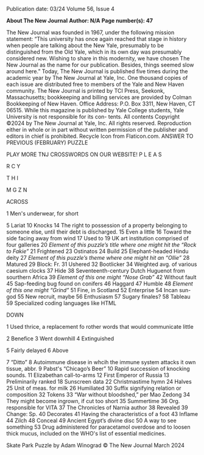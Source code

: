 Publication date: 03/24
Volume 56, Issue 4

**About The New Journal**
**Author: N/A**
**Page number(s): 47**

The New Journal was founded in 1967, under the following mission statement: “This university has once again reached that stage in 
history when people are talking about the New Yale, presumably to be distinguished from the Old Yale, which in its own day was 
presumably considered new. Wishing to share in this modernity, we have chosen The New Journal as the name for our publication. 
Besides, things seemed slow around here.”
Today, The New Journal is published five times during the academic year by The New Journal at Yale, Inc. One thousand copies of each 
issue are distributed free to members of the Yale and New Haven community. The New Journal is printed by TCI 
Press, Seekonk, Massachusetts; bookkeeping and billing services are provided by Colman Bookkeeping of New 
Haven. Office Address: P.O. Box 3311, New Haven, CT 06515.
While this magazine is published by Yale College students, Yale University is not responsible for its con-
tents. All contents Copyright ©2024 by The New Journal at Yale, Inc. All rights reserved. Reproduction 
either in whole or in part without written permission of the publisher and editors in chief is prohibited. 
Recycle Icon from Flaticon.com.
ANSWER TO PREVIOUS (FEBRUARY) PUZZLE


PLAY MORE TNJ 
CROSSWORDS ON 
OUR WEBSITE!
P
L
E
A
S
 
R
C
Y
 
T
H
I
 
M
G
Z
N

ACROSS
	
1	 Men's underwear, for 
short
	
5	 Lariat
	 10	 Knocks
	 14	 The right to possession 
of a property belonging 
to someone else, 
until their debt is 
discharged.
	 15	 Even a little
	 16	 Toward the side facing 
away from wind
	 17	 Used to
	 19	 UK art institution 
comprised of four 
galleries
	 20	 *Element of this 
puzzle’s title where one 
might hit the “Rock to 
Fakie”*
	 21	 Frightened
	 23	 Ostinatos
	 24	 Build
	 25	 Elephant-headed 
Hindu deity
	 27	 *Element of this 
puzzle’s theme where 
one might hit an “Ollie”*
	 28	 Matured
	 29	 Block: Fr.
	 31	 Ushered
	 32	 Bootlicker
	 34	 Weighted avg. of 
various caesium 
clocks
	 37	 Hide
	 38	 Seventeenth-century 
Dutch Huguenot from 
sourthern Africa
	 39	 *Element of this 
one might “Nose 
Grab”*
	 42	 Without fault
	 45	 Sap-feeding bug 
found on conifers
	 46	 Haggard
	 47	 Humble
	 48	 *Element of this 
one might “Grind”*
	 51	 Fine, in Scotland
	 52	 Enterprise
	 54	 Incan sun-god
	 55	 New recruit, maybe
	 56	 Enthusiasm
	 57	 Sugary finales?
	 58	 Tableau
	 59	 Specialized coding 
languages like HTML
	
DOWN
	
1	 Used thrice, a 
replacement fo rother 
words that would 
communicate little
	
2	 Benefice
	 3	 Went downhill
	 4	 Extinguished
	
5	 Fairly delayed
	 6	 Above
	
7	 “Ditto”
	 8	 Autoimmune disease 
in whcih the immune 
system attacks it own 
tissue, abbr. 
	 9	 Pabst's “Chicago’s 
Beer”
	 10	 Rapid succession of 
knocking sounds. 
	 11	 Elizabethan 
call-to-arms
	 12	 First Emperor of Russia
	 13	 Preliminarily ranked
	 18	 Sunscreen data
	 22	 Christmastime hymn
	 24	 Halves
	 25	 Unit of meas. for milk
	 26	 Humiliated
	 30	 Suffix signifying relation 
or composition
	 32	 Tokens
	 33	 “War without 
bloodshed,” per Mao 
Zedong
	 34	 They might become 
ingrown, if cut too short
	 35	 Summertime
	 36	 Org. responsible for VITA
	 37	 The Chronicles of 
Narnia author
	 38	 Revealed
	 39	 Change: Sp.
	40	 Decorates
	 41	 Having the 
characteristics of a foot
	 43	 Inflame
	 44	 Zilch
	 48	 Conceal
	 49	 Ancient Egypt’s divine 
disc
	 50	 A way to see something
	 53	 Drug administered for 
paracetamol  overdose 
and to loosen thick 
mucus, included on the 
WHO's list of essential 
medicines. 

Skate Park
Puzzle by Adam Winograd
© The New Journal
March 2024